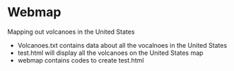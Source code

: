 # Webmap
Mapping out volcanoes in the United States

- Volcanoes.txt contains data about all the vocalnoes in the United States
- test.html will display all the volcanoes on the United States map
- webmap contains codes to create test.html
